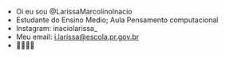 * Oi eu sou @LarissaMarcolinoInacio
* Estudante do Ensino Medio; Aula Pensamento computacional
* Instagram: inaciolarissa_
*  Meu email: i.larissa@escola.pr.gov.br
* 🖤🎶🐾🖤
